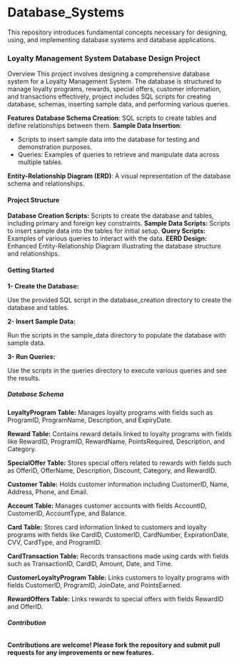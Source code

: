 # __Database_Systems__
This repository introduces fundamental concepts necessary for designing, using, and implementing database systems and database applications.


### __Loyalty Management System Database Design Project__
Overview
This project involves designing a comprehensive database system for a Loyalty Management System.
The database is structured to manage loyalty programs, rewards, special offers, customer information, and transactions effectively, project includes SQL scripts for creating  database, schemas, inserting sample data, and performing various queries.

__Features__
__Database Schema Creation__: SQL scripts to create tables and define relationships between them.
__Sample Data Insertion__: 
  -  Scripts to insert sample data into the database for testing and demonstration purposes.
  -  Queries: Examples of queries to retrieve and manipulate data across multiple tables.

__Entity-Relationship Diagram (ERD)__: A visual representation of the database schema and relationships.

#### __Project Structure__
__Database Creation Scripts:__ Scripts to create the database and tables, including primary and foreign key constraints.
__Sample Data Scripts:__ Scripts to insert sample data into the tables for initial setup.
__Query Scripts:__ Examples of various queries to interact with the data.
__EERD Design:__ Enhanced Entity-Relationship Diagram illustrating the database structure and relationships.

#### __Getting Started__

__1- Create the Database:__

Use the provided SQL script in the database_creation directory to create the database and tables.


__2- Insert Sample Data:__

Run the scripts in the sample_data directory to populate the database with sample data.


__3- Run Queries:__

Use the scripts in the queries directory to execute various queries and see the results.


##### __Database Schema__

__LoyaltyProgram Table:__ Manages loyalty programs with fields such as ProgramID, ProgramName, Description, and ExpiryDate.

__Reward Table:__ Contains reward details linked to loyalty programs with fields like RewardID, ProgramID, RewardName, PointsRequired, Description, and Category.

__SpecialOffer Table:__ Stores special offers related to rewards with fields such as OfferID, OfferName, Description, Discount, Category, and RewardID.

__Customer Table:__ Holds customer information including CustomerID, Name, Address, Phone, and Email.

__Account Table:__ Manages customer accounts with fields AccountID, CustomerID, AccountType, and Balance.

__Card Table:__ Stores card information linked to customers and loyalty programs with fields like CardID, CustomerID, CardNumber, ExpirationDate, CVV, CardType, and ProgramID.

__CardTransaction Table:__ Records transactions made using cards with fields such as TransactionID, CardID, Amount, Date, and Time.

__CustomerLoyaltyProgram Table:__ Links customers to loyalty programs with fields CustomerID, ProgramID, JoinDate, and PointsEarned.

__RewardOffers Table:__ Links rewards to special offers with fields RewardID and OfferID.

###### __Contribution__

__Contributions are welcome! Please fork the repository and submit pull requests for any improvements or new features.__


